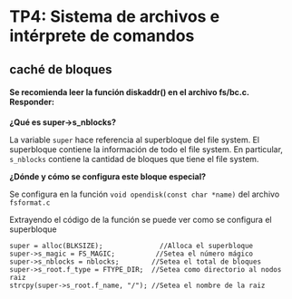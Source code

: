 TP4: Sistema de archivos e intérprete de comandos
=================================================

caché de bloques
----------------

#### Se recomienda leer la función diskaddr() en el archivo fs/bc.c. Responder:

**¿Qué es super->s_nblocks?**

La variable `super` hace referencia al superbloque del file system.
El superbloque contiene la información de todo el file system. En particular, `s_nblocks` contiene la cantidad de bloques que tiene el file system.


**¿Dónde y cómo se configura este bloque especial?**

Se configura en la función `void opendisk(const char *name)` del archivo `fsformat.c`

Extrayendo el código de la función se puede ver como se configura el superbloque

```
super = alloc(BLKSIZE);              //Alloca el superbloque
super->s_magic = FS_MAGIC;          //Setea el número mágico
super->s_nblocks = nblocks;        //Setea el total de bloques
super->s_root.f_type = FTYPE_DIR;  //Setea como directorio al nodos raiz
strcpy(super->s_root.f_name, "/"); //Setea el nombre de la raiz
```
